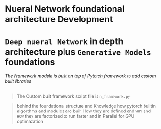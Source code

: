 
# Nueral Network foundational architecture Development

#  `Deep nueral Network` in depth architecture plus `Generative Models` foundations
###### The Framework module is built on top of Pytorch framework to add custom built libraries 
> The Custom built framework script file is `n_framework.py`

> behind the foundational structure and Knowledge how pytorch builtin algorthms and modules are built
> How they are defined and `WHY` and `HOW` they are factorized to run faster and in Parallel for GPU optimazation